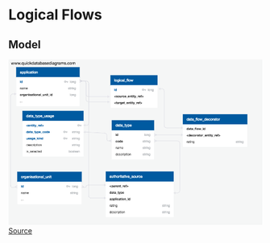 # Logical Flows


## Model

![Schema Diagram](logical_flows_schema.png)
[Source](https://app.quickdatabasediagrams.com/#/schema/v2wanPo1hUWpGz0Uk9j2Jg)